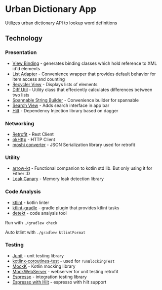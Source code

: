# Urban Dictionary App
Utilizes urban dictionary API to lookup word definitions

## Technology
### Presentation
- [View Binding](https://developer.android.com/topic/libraries/view-binding) - generates binding classes which hold reference to XML id'd elements
- [List Adapter](https://developer.android.com/reference/kotlin/androidx/recyclerview/widget/ListAdapter) - Convenience wrapper that provides default behavior for item access and counting
- [Recycler View](https://developer.android.com/reference/kotlin/androidx/recyclerview/widget/RecyclerView) - Displays lists of elements
- [Diff Util](https://developer.android.com/reference/androidx/recyclerview/widget/DiffUtil) - Utility class that effeciently calculates differences between two lists
- [Spannable String Builder](https://developer.android.com/reference/android/text/SpannableStringBuilder) - Convenience builder for spannable
- [Search View](https://developer.android.com/training/search/setup) - Adds search interface in app bar
- [Hilt](https://dagger.dev/hilt/) - Dependency Injection library based on dagger

### Networking
- [Retrofit](https://square.github.io/retrofit/) - Rest Client
- [okHttp](https://github.com/square/okhttp) - HTTP Client
- [moshi converter](https://github.com/square/retrofit/tree/master/retrofit-converters/moshi) - JSON Serialization library used for retrofit

### Utility
- [arrow-kt](https://github.com/arrow-kt/arrow) - Functional companion to kotlin std lib. But only using it for Either :D
- [Leak Canary](https://square.github.io/leakcanary/) - Memory leak detection library

### Code Analysis
- [ktlint](https://github.com/pinterest/ktlint) - kotlin linter
- [ktlint-gradle](https://github.com/jlleitschuh/ktlint-gradle) - gradle plugin that provides ktlint tasks
- [detekt](https://github.com/detekt/detekt) - code analysis tool

Run with `./gradlew check`

Auto ktlint with `./gradlew ktlintFormat`

### Testing
- [Junit](https://junit.org/junit4/) - unit testing library
- [kotlinx-coroutines-test](https://kotlin.github.io/kotlinx.coroutines/kotlinx-coroutines-test/) - used for `runBlockingTest`
- [MockK](https://mockk.io/) - Kotlin mocking library
- [MockWebServer](https://github.com/square/okhttp/tree/master/mockwebserver) - webserver for unit testing retrofit
- [Espresso](https://developer.android.com/training/testing/espresso) - integration testing library
- [Espresso with Hilt](https://developer.android.com/training/dependency-injection/hilt-testing) - espresso with hilt support